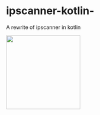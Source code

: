 # ipscanner-kotlin-
A rewrite of ipscanner in kotlin

<img src="https://kotlinlang.org/docs/images/kotlin-logo.png" width="200"/>
